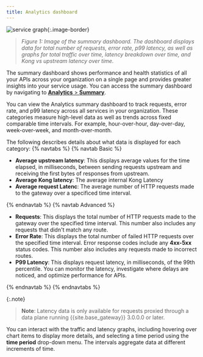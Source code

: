 ```yaml
---
title: Analytics dashboard
---
```


![service graph](/assets/images/products/konnect/analytics/konnect-summary-dashboard.png){:.image-border}

> *Figure 1: Image of the summary dashboard. The dashboard displays data for total number of requests, error rate, p99 latency, as well as graphs for total traffic over time, latency breakdown over time, and Kong vs upstream latency over time.*

The summary dashboard shows performance and health statistics of all your APIs across your organization on a single page and provides greater insights into your service usage. You can access the summary dashboard by navigating to [**Analytics** > **Summary**](https://cloud.konghq.com/analytics). 

You can view the Analytics summary dashboard to track requests, error rate, and p99 latency across all services in your organization. These categories measure high-level data as well as trends across fixed comparable time intervals. For example, hour-over-hour, day-over-day, week-over-week, and month-over-month.

The following describes details about what data is displayed for each category:
{% navtabs %}
{% navtab Basic %}

* **Average upstream latency**: This displays average values for the time elapsed, in milliseconds, between sending requests upstream and receiving the first bytes of responses from upstream.
* **Average Kong latency**: The average internal Kong Latency
* **Average request Latenc**: The average number of HTTP requests made to the gateway over a specificed time interval. 

{% endnavtab %}
{% navtab Advanced %}

* **Requests**: This displays the total number of HTTP requests made to the gateway over the specified time interval. This number also includes any requests that didn't match any route.
* **Error Rate**: This displays the total number of failed HTTP requests over the specified time interval. Error response codes include any **4xx-5xx** status codes. This number also includes any requests made to incorrect routes.
* **P99 Latency**: This displays request latency, in milliseconds, of the 99th percentile.
You can monitor the latency, investigate where delays are noticed, and optimize performance for APIs.

{% endnavtab %}
{% endnavtabs %}

{:.note}
> **Note**: Latency data is only available for requests proxied through a data plane running {{site.base_gateway}} 3.0.0.0 or later.

You can interact with the traffic and latency graphs, including hovering over chart items to display more details, and selecting a time period using the **time period** drop-down menu. The intervals aggregate data at different increments of time.